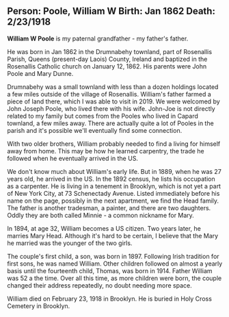 Person: Poole, William W
Birth: Jan 1862
Death: 2/23/1918
---
**William W Poole** is my paternal grandfather - my father's father.

He was born in Jan 1862 in the Drumnabehy townland, part of Rosenallis Parish, Queens
(present-day Laois) County, Ireland and baptized in the Rosenallis Catholic church on
January 12, 1862. His parents were John Poole and Mary Dunne.

Drumnabehy was a small townland with less than a dozen holdings located a few miles
outside of the village of Rosenallis. William's father farmed a piece of land there,
which I was able to visit in 2019. We were welcomed by John Joseph Poole, who lived
there with his wife. John-Joe is not directly related to my family but comes from the
Pooles who lived in Capard townland, a few miles away. There are actually quite a lot
of Pooles in the parish and it's possible we'll eventually find some connection.

With two older brothers, William probably needed to find a living for himself
away from home. This may be how he learned carpentry, the trade he followed when
he eventually arrived in the US.

We don't know much about William's early life. But in 1889, when he was 27 years old,
he arrived in the US. In the 1892 census, he lists his occupation as a carpenter. He
is living in a tenement in Brooklyn, which is not yet a part of New York City, at
73 Schenectady Avenue. Listed immediately before his name on the page, possibly in
the next apartment, we find the Head family. The father is another tradesman, a
painter, and there are two daughters. Oddly they are both called Minnie - a common
nickname for Mary.

In 1894, at age 32, William becomes a US citizen. Two years later, he marries Mary
Head. Although it's hard to be certain, I believe that the Mary he married was the
younger of the two girls.

The couple's first child, a son, was born in 1897. Following Irish tradition for first
sons, he was named William. Other children followed on almost a yearly basis until the
fourteenth child, Thomas, was born in 1914. Father William was 52 a the time. Over all
this time, as more children were born, the couple changed their address repeatedly, no
doubt needing more space.

William died on February 23, 1918 in Brooklyn. He is buried in Holy Cross Cemetery
in Brooklyn.
